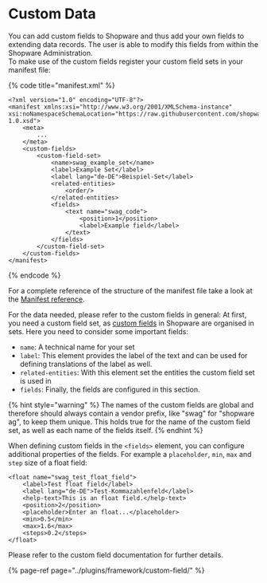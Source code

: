 # Custom Data

You can add custom fields to Shopware and thus add your own fields to extending data records. The user is able to modify this fields from within the Shopware Administration.  
To make use of the custom fields register your custom field sets in your manifest file:

{% code title="manifest.xml" %}

```markup
<?xml version="1.0" encoding="UTF-8"?>
<manifest xmlns:xsi="http://www.w3.org/2001/XMLSchema-instance" xsi:noNamespaceSchemaLocation="https://raw.githubusercontent.com/shopware/platform/trunk/src/Core/Framework/App/Manifest/Schema/manifest-1.0.xsd">
    <meta>
        ...
    </meta>
    <custom-fields>
        <custom-field-set>
            <name>swag_example_set</name>
            <label>Example Set</label>
            <label lang="de-DE">Beispiel-Set</label>
            <related-entities>
                <order/>
            </related-entities>
            <fields>
                <text name="swag_code">
                    <position>1</position>
                    <label>Example field</label>
                </text>
            </fields>
        </custom-field-set>
    </custom-fields>
</manifest>
```

{% endcode %}

For a complete reference of the structure of the manifest file take a look at the [Manifest reference](../../../../resources/references/app-reference/manifest-reference.md).

For the data needed, please refer to the custom fields in general: At first, you need a custom field set, as [custom fields](../../plugins/framework/custom-field/) in Shopware are organised in sets. Here you need to consider some important fields:

* `name`: A technical name for your set
* `label`: This element provides the label of the text and can be used for defining translations of the label as well.
* `related-entities`: With this element set the entities the custom field set is used in
* `fields`: Finally, the fields are configured in this section.

{% hint style="warning" %}
The names of the custom fields are global and therefore should always contain a vendor prefix, like "swag" for "shopware ag", to keep them unique. This holds true for the name of the custom field set, as well as each name of the fields itself.
{% endhint %}

When defining custom fields in the `<fields>` element, you can configure additional properties of the fields. For example a `placeholder`, `min`, `max` and `step` size of a float field:

```markup
<float name="swag_test_float_field">
    <label>Test float field</label>
    <label lang="de-DE">Test-Kommazahlenfeld</label>
    <help-text>This is an float field.</help-text>
    <position>2</position>
    <placeholder>Enter an float...</placeholder>
    <min>0.5</min>
    <max>1.6</max>
    <steps>0.2</steps>
</float>
```

Please refer to the custom field documentation for further details.

{% page-ref page="../plugins/framework/custom-field/" %}
